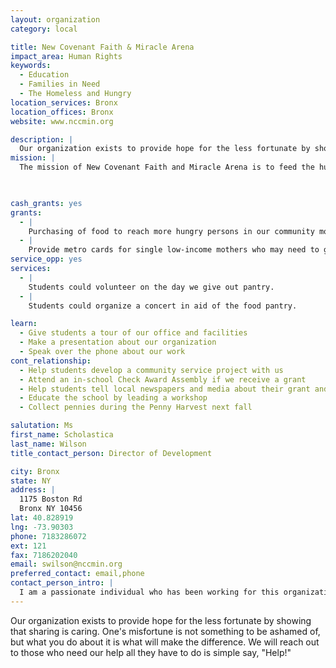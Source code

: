 ```yaml
---
layout: organization
category: local

title: New Covenant Faith & Miracle Arena
impact_area: Human Rights
keywords: 
  - Education
  - Families in Need
  - The Homeless and Hungry
location_services: Bronx
location_offices: Bronx
website: www.nccmin.org

description: |
  Our organization exists to provide hope for the less fortunate by showing that sharing is caring. One's misfortune is not something to be ashamed of, but what you do about it is what will make the difference. We will reach out to those who need our help all they have to do is simple say, "Help!"
mission: |
  The mission of New Covenant Faith and Miracle Arena is to feed the hungry, shelter the homeless, serve the oppressed, comfort the hurting, and meet needs wherever we find them.  Since our inception in 1986, New Covenant Faith and Miracle Arena has established missions and relief programs in India, Nigeria, Rwanda, Uganda, London, Ghana, Kenya, Brussels and the Democratic Republic of the Congo. In October of 2005 when Hurricane Katrina made her devastating attack, the Gulf Coast became our newest mission field.   In October 2005 New Covenant Faith and Miracle Arena sent Bishop Adell and Dr. EnoAbasi as missionaries from our headquarters in New York to meet needs, serve and empower people to return to positions of self sufficiency. 

  

cash_grants: yes
grants: 
  - |
    Purchasing of food to reach more hungry persons in our community more than one day per week. As well, volunteers for the pantry could be paid a stipend to encourage them.
  - |
    Provide metro cards for single low-income mothers who may need to go for work, etc.
service_opp: yes
services: 
  - |
    Students could volunteer on the day we give out pantry.
  - |
    Students could organize a concert in aid of the food pantry.

learn: 
  - Give students a tour of our office and facilities
  - Make a presentation about our organization
  - Speak over the phone about our work
cont_relationship: 
  - Help students develop a community service project with us
  - Attend an in-school Check Award Assembly if we receive a grant
  - Help students tell local newspapers and media about their grant and/or project with us
  - Educate the school by leading a workshop
  - Collect pennies during the Penny Harvest next fall

salutation: Ms
first_name: Scholastica
last_name: Wilson
title_contact_person: Director of Development

city: Bronx
state: NY
address: |
  1175 Boston Rd  
  Bronx NY 10456
lat: 40.828919
lng: -73.90303
phone: 7183286072
ext: 121
fax: 7186202040
email: swilson@nccmin.org
preferred_contact: email,phone
contact_person_intro: |
  I am a passionate individual who has been working for this organization for a period of 8 years. The look of desperation and dire need on the faces of people who come weekly for food at our food pantry gives me that twinge in my heart which makes me care even more as I believe that no one should ever have to go without food. This is one of the reasons I want our food pantry to be opened more than one day per week.
---
```

Our organization exists to provide hope for the less fortunate by showing that sharing is caring. One's misfortune is not something to be ashamed of, but what you do about it is what will make the difference. We will reach out to those who need our help all they have to do is simple say, "Help!"